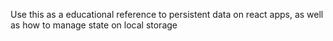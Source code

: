 Use this as a educational reference to persistent data on react apps, as well as how to manage state on local storage
